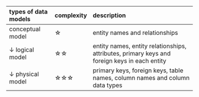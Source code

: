 types of data models | complexity|description
:--|:--|:--
conceptual model|☆| entity names and relationships
↓ logical model |☆☆| entity names, entity relationships, attributes, primary keys and foreign keys in each entity
↓ physical model|☆☆☆|primary keys, foreign keys, table names, column names and column data types